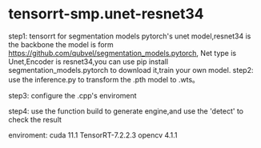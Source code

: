 # tensorrt-smp.unet-resnet34
step1:
tensorrt for segmentation models pytorch's unet model,resnet34 is the backbone
the model is form https://github.com/qubvel/segmentation_models.pytorch,
Net type is Unet,Encoder is resnet34,you can use pip install segmentation_models.pytorch to download it,train your own model.
step2:
use the inference.py to transform the .pth model to .wts。

step3:
configure the .cpp's enviroment

step4:
use the function build to generate engine,and use the 'detect' to check the result

enviroment:
cuda 11.1
TensorRT-7.2.2.3
opencv  4.1.1



